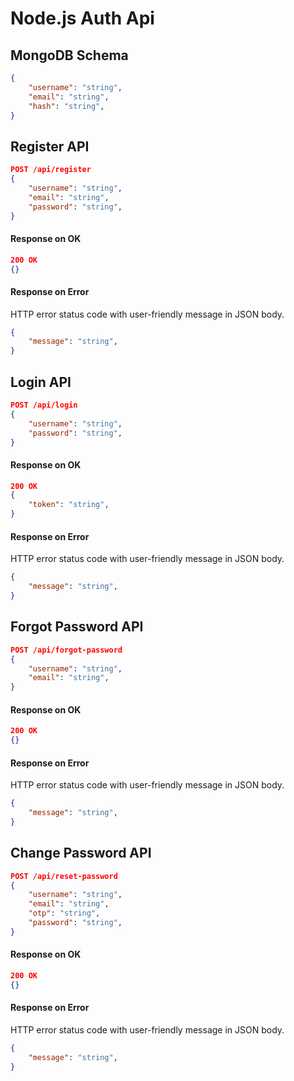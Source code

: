 # Node.js Auth Api

## MongoDB Schema
```json
{
    "username": "string",
    "email": "string",
    "hash": "string",
}
```

## Register API
```json
POST /api/register
{
    "username": "string",
    "email": "string",
    "password": "string",
}
```

#### Response on OK
```json
200 OK
{}
```

#### Response on Error
HTTP error status code with user-friendly message in JSON body.
```json
{
    "message": "string",
}
```

## Login API
```json
POST /api/login
{
    "username": "string",
    "password": "string",
}
```

#### Response on OK
```json
200 OK
{
    "token": "string",
}
```

#### Response on Error
HTTP error status code with user-friendly message in JSON body.
```json
{
    "message": "string",
}
```

## Forgot Password API
```json
POST /api/forgot-password
{
    "username": "string",
    "email": "string",
}
```

#### Response on OK
```json
200 OK
{}
```

#### Response on Error
HTTP error status code with user-friendly message in JSON body.
```json
{
    "message": "string",
}
```

## Change Password API
```json
POST /api/reset-password
{
    "username": "string",
    "email": "string",
    "otp": "string",
    "password": "string",
}
```

#### Response on OK
```json
200 OK
{}
```

#### Response on Error
HTTP error status code with user-friendly message in JSON body.
```json
{
    "message": "string",
}
```
